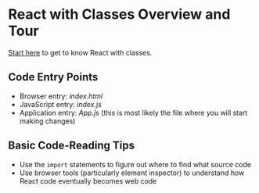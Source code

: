 # React with Classes Overview and Tour

[Start here](https://reactjs.org/tutorial/tutorial.html) to get to know React with classes.

## Code Entry Points
* Browser entry: _index.html_
* JavaScript entry: _index.js_
* Application entry: _App.js_ (this is most likely the file where you will start making changes)

## Basic Code-Reading Tips
* Use the `import` statements to figure out where to find what source code
* Use browser tools (particularly element inspector) to understand how React code eventually becomes web code
